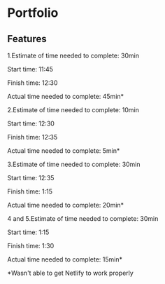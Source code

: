 # Portfolio

## Features

1.Estimate of time needed to complete: 30min

Start time: 11:45

Finish time: 12:30

Actual time needed to complete: 45min*

2.Estimate of time needed to complete: 10min

Start time: 12:30

Finish time: 12:35

Actual time needed to complete: 5min*

3.Estimate of time needed to complete: 30min

Start time: 12:35

Finish time: 1:15

Actual time needed to complete: 20min*

4 and 5.Estimate of time needed to complete: 30min

Start time: 1:15

Finish time: 1:30

Actual time needed to complete: 15min*

*Wasn't able to get Netlify to work properly
